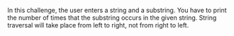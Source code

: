In this challenge, the user enters a string and a substring. You have to print the number of times that the substring occurs in the given string. String traversal will take place from left to right, not from right to left.